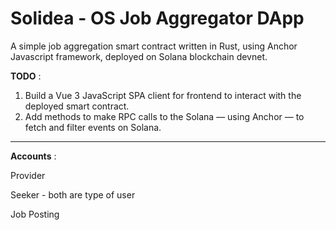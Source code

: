 # Solidea - OS Job Aggregator DApp
          
A simple job aggregation smart contract written in Rust, using Anchor Javascript framework, deployed on Solana blockchain devnet.

**TODO** : 
1. Build a Vue 3 JavaScript SPA client for frontend to interact with the deployed smart contract.
2. Add methods to make RPC calls to the Solana — using Anchor — to fetch and filter events on Solana.

-----------
**Accounts** :

Provider

Seeker - both are type of user

Job Posting
